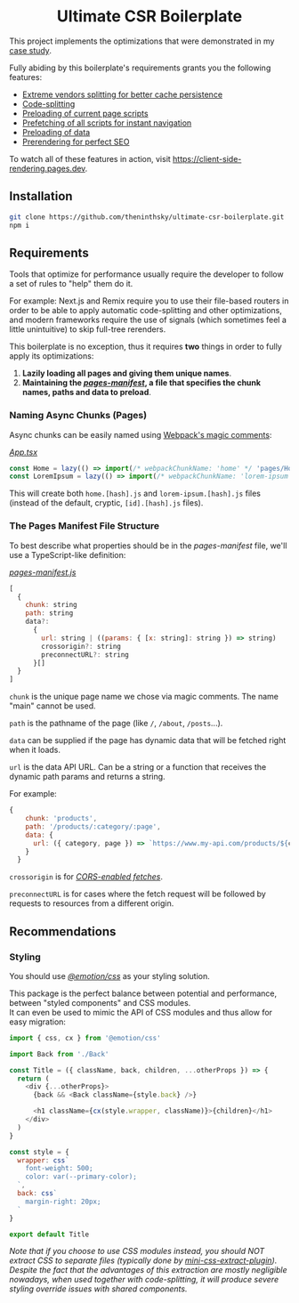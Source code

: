 <h1 align="center">Ultimate CSR Boilerplate</h1>

This project implements the optimizations that were demonstrated in my [case study](https://github.com/theninthsky/client-side-rendering).

Fully abiding by this boilerplate's requirements grants you the following features:

- [Extreme vendors splitting for better cache persistence](https://github.com/theninthsky/client-side-rendering#caching)
- [Code-splitting](https://github.com/theninthsky/client-side-rendering#code-splitting)
- [Preloading of current page scripts](https://github.com/theninthsky/client-side-rendering#preloading-async-pages)
- [Prefetching of all scripts for instant navigation](https://github.com/theninthsky/client-side-rendering#prefetching-async-pages)
- [Preloading of data](https://github.com/theninthsky/client-side-rendering#preloading-data)
- [Prerendering for perfect SEO](https://github.com/theninthsky/client-side-rendering#prerendering)

To watch all of these features in action, visit https://client-side-rendering.pages.dev.

## Installation

```sh
git clone https://github.com/theninthsky/ultimate-csr-boilerplate.git
npm i
```

## Requirements

Tools that optimize for performance usually require the developer to follow a set of rules to "help" them do it.

For example: Next.js and Remix require you to use their file-based routers in order to be able to apply automatic code-splitting and other optimizations, and modern frameworks require the use of signals (which sometimes feel a little unintuitive) to skip full-tree rerenders.

This boilerplate is no exception, thus it requires **two** things in order to fully apply its optimizations:

1. **Lazily loading all pages and giving them unique names**.
2. **Maintaining the _[pages-manifest](src/pages-manifest.js)_, a file that specifies the chunk names, paths and data to preload**.

### Naming Async Chunks (Pages)

Async chunks can be easily named using [Webpack's magic comments](https://webpack.js.org/api/module-methods/#magic-comments):

_[App.tsx](src/App.tsx)_

```js
const Home = lazy(() => import(/* webpackChunkName: 'home' */ 'pages/Home'))
const LoremIpsum = lazy(() => import(/* webpackChunkName: 'lorem-ipsum' */ 'pages/LoremIpsum'))
```

This will create both `home.[hash].js` and `lorem-ipsum.[hash].js` files (instead of the default, cryptic, `[id].[hash].js` files).

### The Pages Manifest File Structure

To best describe what properties should be in the _pages-manifest_ file, we'll use a TypeScript-like definition:

_[pages-manifest.js](src/pages-manifest.js)_

```js
[
  {
    chunk: string
    path: string
    data?:
      {
        url: string | ((params: { [x: string]: string }) => string)
        crossorigin?: string
        preconnectURL?: string
      }[]
  }
]
```

`chunk` is the unique page name we chose via magic comments. The name "main" cannot be used.

`path` is the pathname of the page (like `/`, `/about`, `/posts`...).

`data` can be supplied if the page has dynamic data that will be fetched right when it loads.

`url` is the data API URL. Can be a string or a function that receives the dynamic path params and returns a string.

For example:

```js
{
    chunk: 'products',
    path: '/products/:category/:page',
    data: {
      url: ({ category, page }) => `https://www.my-api.com/products/${category}/${page}`
    }
  }
```

`crossorigin` is for _[CORS-enabled fetches](https://developer.mozilla.org/en-US/docs/Web/HTML/Attributes/rel/preload#cors-enabled_fetches)_.

`preconnectURL` is for cases where the fetch request will be followed by requests to resources from a different origin.

## Recommendations

### Styling

You should use _[@emotion/css](https://www.npmjs.com/package/@emotion/css)_ as your styling solution.

This package is the perfect balance between potential and performance, between "styled components" and CSS modules.
<br>
It can even be used to mimic the API of CSS modules and thus allow for easy migration:

```js
import { css, cx } from '@emotion/css'

import Back from './Back'

const Title = ({ className, back, children, ...otherProps }) => {
  return (
    <div {...otherProps}>
      {back && <Back className={style.back} />}

      <h1 className={cx(style.wrapper, className)}>{children}</h1>
    </div>
  )
}

const style = {
  wrapper: css`
    font-weight: 500;
    color: var(--primary-color);
  `,
  back: css`
    margin-right: 20px;
  `
}

export default Title
```

_Note that if you choose to use CSS modules instead, you should *NOT* extract CSS to separate files (typically done by [mini-css-extract-plugin](https://www.npmjs.com/package/mini-css-extract-plugin))._
<br>
_Despite the fact that the advantages of this extraction are mostly negligible nowadays, when used together with code-splitting, it will produce severe styling override issues with shared components._
